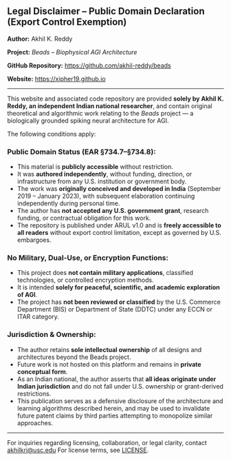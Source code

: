 ## Legal Disclaimer – Public Domain Declaration (Export Control Exemption)

**Author:** Akhil K. Reddy

**Project:** *Beads – Biophysical AGI Architecture*

**GitHub Repository:** https://github.com/akhil-reddy/beads

**Website:** https://xipher19.github.io

---

This website and associated code repository are provided **solely by Akhil K. Reddy, an independent Indian national researcher**, and contain original theoretical and algorithmic work relating to the *Beads* project — a biologically grounded spiking neural architecture for AGI.

The following conditions apply:

### Public Domain Status (EAR §734.7–§734.8):

* This material is **publicly accessible** without restriction.
* It was **authored independently**, without funding, direction, or infrastructure from any U.S. institution or government body.
* The work was **originally conceived and developed in India** (September 2019 – January 2023), with subsequent elaboration continuing independently during personal time.
* The author has **not accepted any U.S. government grant**, research funding, or contractual obligation for this work.
* The repository is published under ARUL v1.0 and is **freely accessible to all readers** without export control limitation, except as governed by U.S. embargoes.

### No Military, Dual-Use, or Encryption Functions:

* This project does **not contain military applications**, classified technologies, or controlled encryption methods.
* It is intended **solely for peaceful, scientific, and academic exploration of AGI**.
* The project has **not been reviewed or classified** by the U.S. Commerce Department (BIS) or Department of State (DDTC) under any ECCN or ITAR category.

### Jurisdiction & Ownership:

* The author retains **sole intellectual ownership** of all designs and architectures beyond the Beads project.
* Future work is not hosted on this platform and remains in **private conceptual form**.
* As an Indian national, the author asserts that **all ideas originate under Indian jurisdiction** and do not fall under U.S. ownership or grant-derived restrictions.
* This publication serves as a defensive disclosure of the architecture and learning algorithms described herein, and may be used to invalidate future patent claims by third parties attempting to monopolize similar approaches.

---

For inquiries regarding licensing, collaboration, or legal clarity, contact akhilkri@usc.edu
For license terms, see [LICENSE](./LICENSE).

